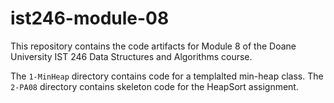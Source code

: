 # ist246-module-08

This repository contains the code artifacts for Module 8 of the Doane University
IST 246 Data Structures and Algorithms course.

The `1-MinHeap` directory contains code for a templalted min-heap class. The 
`2-PA08` directory contains skeleton code for the HeapSort assignment. 

